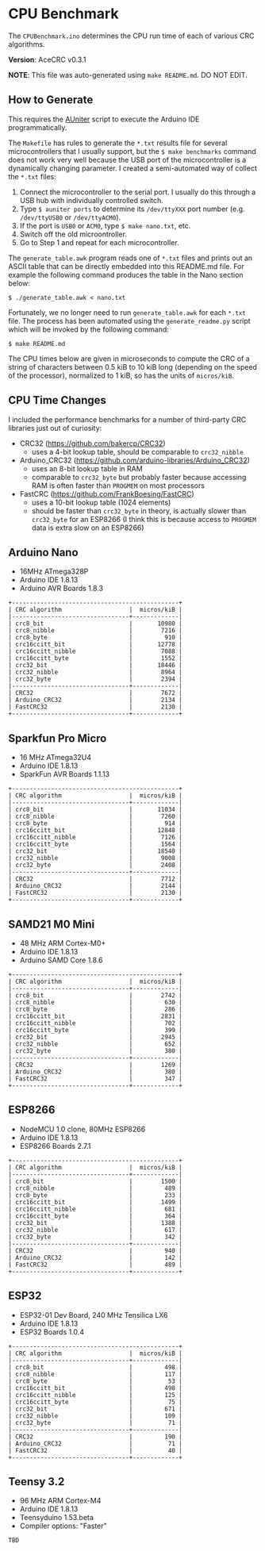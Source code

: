 # CPU Benchmark

The `CPUBenchmark.ino` determines the CPU run time of each of various CRC
algorithms.

**Version**: AceCRC v0.3.1

**NOTE**: This file was auto-generated using `make README.md`. DO NOT EDIT.

## How to Generate

This requires the [AUniter](https://github.com/bxparks/AUniter) script
to execute the Arduino IDE programmatically.

The `Makefile` has rules to generate the `*.txt` results file for several
microcontrollers that I usually support, but the `$ make benchmarks` command
does not work very well because the USB port of the microcontroller is a
dynamically changing parameter. I created a semi-automated way of collect the
`*.txt` files:

1. Connect the microcontroller to the serial port. I usually do this through a
USB hub with individually controlled switch.
2. Type `$ auniter ports` to determine its `/dev/ttyXXX` port number (e.g.
`/dev/ttyUSB0` or `/dev/ttyACM0`).
3. If the port is `USB0` or `ACM0`, type `$ make nano.txt`, etc.
4. Switch off the old microontroller.
5. Go to Step 1 and repeat for each microcontroller.

The `generate_table.awk` program reads one of `*.txt` files and prints out an
ASCII table that can be directly embedded into this README.md file. For example
the following command produces the table in the Nano section below:

```
$ ./generate_table.awk < nano.txt
```

Fortunately, we no longer need to run `generate_table.awk` for each `*.txt`
file. The process has been automated using the `generate_readme.py` script which
will be invoked by the following command:
```
$ make README.md
```

The CPU times below are given in microseconds to compute the CRC of a string of
characters between 0.5 kiB to 10 kiB long (depending on the speed of the
processor), normalized to 1 kiB, so has the units of `micros/kiB`.


## CPU Time Changes

I included the performance benchmarks for a number of third-party CRC libraries
just out of curiosity:

* CRC32 (https://github.com/bakercp/CRC32)
    * uses a 4-bit lookup table, should be comparable to `crc32_nibble`
* Arduino_CRC32 (https://github.com/arduino-libraries/Arduino_CRC32)
    * uses an 8-bit lookup table in RAM
    * comparable to `crc32_byte` but probably faster because accessing RAM is
      often faster than `PROGMEM` on most processors
* FastCRC (https://github.com/FrankBoesing/FastCRC)
    * uses a 10-bit lookup table (1024 elements)
    * should be faster than `crc32_byte` in theory, is actually slower than
      `crc32_byte` for an ESP8266 (I think this is because access to `PROGMEM`
      data is extra slow on an ESP8266)

## Arduino Nano

* 16MHz ATmega328P
* Arduino IDE 1.8.13
* Arduino AVR Boards 1.8.3

```
+-----------------------------------------------+
| CRC algorithm                   |  micros/kiB |
|---------------------------------+-------------|
| crc8_bit                        |       10980 |
| crc8_nibble                     |        7216 |
| crc8_byte                       |         910 |
| crc16ccitt_bit                  |       12778 |
| crc16ccitt_nibble               |        7088 |
| crc16ccitt_byte                 |        1552 |
| crc32_bit                       |       18446 |
| crc32_nibble                    |        8964 |
| crc32_byte                      |        2394 |
|---------------------------------+-------------|
| CRC32                           |        7672 |
| Arduino_CRC32                   |        2134 |
| FastCRC32                       |        2130 |
+---------------------------------+-------------+

```

## Sparkfun Pro Micro

* 16 MHz ATmega32U4
* Arduino IDE 1.8.13
* SparkFun AVR Boards 1.1.13

```
+-----------------------------------------------+
| CRC algorithm                   |  micros/kiB |
|---------------------------------+-------------|
| crc8_bit                        |       11034 |
| crc8_nibble                     |        7260 |
| crc8_byte                       |         914 |
| crc16ccitt_bit                  |       12848 |
| crc16ccitt_nibble               |        7126 |
| crc16ccitt_byte                 |        1564 |
| crc32_bit                       |       18540 |
| crc32_nibble                    |        9008 |
| crc32_byte                      |        2408 |
|---------------------------------+-------------|
| CRC32                           |        7712 |
| Arduino_CRC32                   |        2144 |
| FastCRC32                       |        2130 |
+---------------------------------+-------------+

```

## SAMD21 M0 Mini

* 48 MHz ARM Cortex-M0+
* Arduino IDE 1.8.13
* Arduino SAMD Core 1.8.6

```
+-----------------------------------------------+
| CRC algorithm                   |  micros/kiB |
|---------------------------------+-------------|
| crc8_bit                        |        2742 |
| crc8_nibble                     |         630 |
| crc8_byte                       |         286 |
| crc16ccitt_bit                  |        2831 |
| crc16ccitt_nibble               |         702 |
| crc16ccitt_byte                 |         399 |
| crc32_bit                       |        2945 |
| crc32_nibble                    |         652 |
| crc32_byte                      |         380 |
|---------------------------------+-------------|
| CRC32                           |        1269 |
| Arduino_CRC32                   |         380 |
| FastCRC32                       |         347 |
+---------------------------------+-------------+

```

## ESP8266

* NodeMCU 1.0 clone, 80MHz ESP8266
* Arduino IDE 1.8.13
* ESP8266 Boards 2.7.1

```
+-----------------------------------------------+
| CRC algorithm                   |  micros/kiB |
|---------------------------------+-------------|
| crc8_bit                        |        1500 |
| crc8_nibble                     |         489 |
| crc8_byte                       |         233 |
| crc16ccitt_bit                  |        1499 |
| crc16ccitt_nibble               |         681 |
| crc16ccitt_byte                 |         364 |
| crc32_bit                       |        1388 |
| crc32_nibble                    |         617 |
| crc32_byte                      |         342 |
|---------------------------------+-------------|
| CRC32                           |         940 |
| Arduino_CRC32                   |         142 |
| FastCRC32                       |         489 |
+---------------------------------+-------------+

```

## ESP32

* ESP32-01 Dev Board, 240 MHz Tensilica LX6
* Arduino IDE 1.8.13
* ESP32 Boards 1.0.4

```
+-----------------------------------------------+
| CRC algorithm                   |  micros/kiB |
|---------------------------------+-------------|
| crc8_bit                        |         498 |
| crc8_nibble                     |         117 |
| crc8_byte                       |          53 |
| crc16ccitt_bit                  |         498 |
| crc16ccitt_nibble               |         125 |
| crc16ccitt_byte                 |          75 |
| crc32_bit                       |         671 |
| crc32_nibble                    |         109 |
| crc32_byte                      |          71 |
|---------------------------------+-------------|
| CRC32                           |         190 |
| Arduino_CRC32                   |          71 |
| FastCRC32                       |          40 |
+---------------------------------+-------------+

```

## Teensy 3.2

* 96 MHz ARM Cortex-M4
* Arduino IDE 1.8.13
* Teensyduino 1.53.beta
* Compiler options: "Faster"

```
TBD
```


